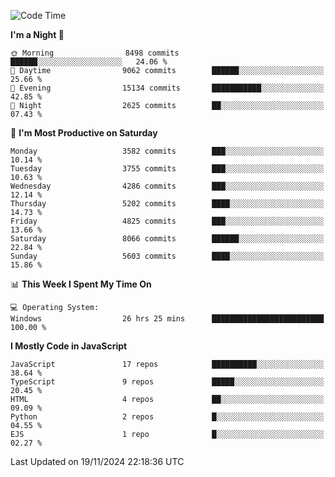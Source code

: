 <!--START_SECTION:waka-->
![Code Time](http://img.shields.io/badge/Code%20Time-3%2C374%20hrs%2055%20mins-blue)

**I'm a Night 🦉** 

```text
🌞 Morning                8498 commits        ██████░░░░░░░░░░░░░░░░░░░   24.06 % 
🌆 Daytime                9062 commits        ██████░░░░░░░░░░░░░░░░░░░   25.66 % 
🌃 Evening                15134 commits       ███████████░░░░░░░░░░░░░░   42.85 % 
🌙 Night                  2625 commits        ██░░░░░░░░░░░░░░░░░░░░░░░   07.43 % 
```
📅 **I'm Most Productive on Saturday** 

```text
Monday                   3582 commits        ███░░░░░░░░░░░░░░░░░░░░░░   10.14 % 
Tuesday                  3755 commits        ███░░░░░░░░░░░░░░░░░░░░░░   10.63 % 
Wednesday                4286 commits        ███░░░░░░░░░░░░░░░░░░░░░░   12.14 % 
Thursday                 5202 commits        ████░░░░░░░░░░░░░░░░░░░░░   14.73 % 
Friday                   4825 commits        ███░░░░░░░░░░░░░░░░░░░░░░   13.66 % 
Saturday                 8066 commits        ██████░░░░░░░░░░░░░░░░░░░   22.84 % 
Sunday                   5603 commits        ████░░░░░░░░░░░░░░░░░░░░░   15.86 % 
```


📊 **This Week I Spent My Time On** 

```text
💻 Operating System: 
Windows                  26 hrs 25 mins      █████████████████████████   100.00 % 
```

**I Mostly Code in JavaScript** 

```text
JavaScript               17 repos            ██████████░░░░░░░░░░░░░░░   38.64 % 
TypeScript               9 repos             █████░░░░░░░░░░░░░░░░░░░░   20.45 % 
HTML                     4 repos             ██░░░░░░░░░░░░░░░░░░░░░░░   09.09 % 
Python                   2 repos             █░░░░░░░░░░░░░░░░░░░░░░░░   04.55 % 
EJS                      1 repo              █░░░░░░░░░░░░░░░░░░░░░░░░   02.27 % 
```




 Last Updated on 19/11/2024 22:18:36 UTC
<!--END_SECTION:waka-->

<!--
**likaiqiang/likaiqiang** is a ✨ _special_ ✨ repository because its `README.md` (this file) appears on your GitHub profile.

Here are some ideas to get you started:

- 🔭 I’m currently working on ...
- 🌱 I’m currently learning ...
- 👯 I’m looking to collaborate on ...
- 🤔 I’m looking for help with ...
- 💬 Ask me about ...
- 📫 How to reach me: ...
- 😄 Pronouns: ...
- ⚡ Fun fact: ...
-->
